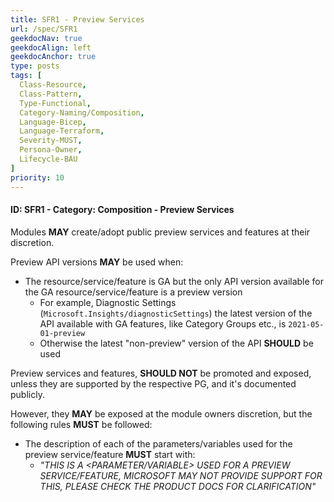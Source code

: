 ```yaml
---
title: SFR1 - Preview Services
url: /spec/SFR1
geekdocNav: true
geekdocAlign: left
geekdocAnchor: true
type: posts
tags: [
  Class-Resource,
  Class-Pattern,
  Type-Functional,
  Category-Naming/Composition,
  Language-Bicep,
  Language-Terraform,
  Severity-MUST,
  Persona-Owner,
  Lifecycle-BAU
]
priority: 10
---
```


#### ID: SFR1 - Category: Composition - Preview Services

Modules **MAY** create/adopt public preview services and features at their discretion.

Preview API versions **MAY** be used when:

- The resource/service/feature is GA but the only API version available for the GA resource/service/feature is a preview version
  - For example, Diagnostic Settings (`Microsoft.Insights/diagnosticSettings`) the latest version of the API available with GA features, like Category Groups etc., is `2021-05-01-preview`
  - Otherwise the latest "non-preview" version of the API **SHOULD** be used

Preview services and features, **SHOULD NOT** be promoted and exposed, unless they are supported by the respective PG, and it's documented publicly.

However, they **MAY** be exposed at the module owners discretion, but the following rules **MUST** be followed:

- The description of each of the parameters/variables used for the preview service/feature **MUST** start with:
  - *"THIS IS A <PARAMETER/VARIABLE> USED FOR A PREVIEW SERVICE/FEATURE, MICROSOFT MAY NOT PROVIDE SUPPORT FOR THIS, PLEASE CHECK THE PRODUCT DOCS FOR CLARIFICATION"*
